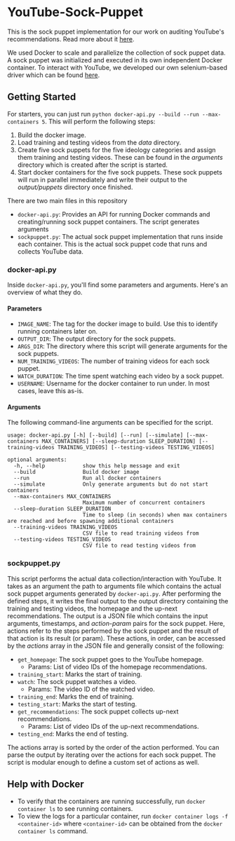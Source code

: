 # YouTube-Sock-Puppet
This is the sock puppet implementation for our work on auditing YouTube's recommendations. Read more about it [here](https://youtubeaudit.com).

We used Docker to scale and parallelize the collection of sock puppet data. A sock puppet was initialized and executed in its own independent Docker container.
To interact with YouTube, we developed our own selenium-based driver which can be found [here](https://github.com/ucdavis-noyce/YouTube-Driver).

## Getting Started

For starters, you can just run `python docker-api.py --build --run --max-containers 5`. This will perform the following steps:
  1. Build the docker image.
  2. Load training and testing videos from the _data_ directory.
  3. Create five sock puppets for the five ideology categories and assign them training and testing videos. These can be found in the _arguments_ directory which is created after the script is started.
  4. Start docker containers for the five sock puppets. These sock puppets will run in parallel immediately and write their output to the _output/puppets_ directory once finished.
  
There are two main files in this repository
  - `docker-api.py`: Provides an API for running Docker commands and creating/running sock puppet containers. The script generates arguments 
  - `sockpuppet.py`: The actual sock puppet implementation that runs inside each container. This is the actual sock puppet code that runs and collects YouTube data.

### docker-api.py
Inside `docker-api.py`, you'll find some parameters and arguments. Here's an overview of what they do.

#### Parameters
  - `IMAGE_NAME`: The tag for the docker image to build. Use this to identify running containers later on.
  - `OUTPUT_DIR`: The output directory for the sock puppets.
  - `ARGS_DIR`: The directory where this script will generate arguments for the sock puppets.
  - `NUM_TRAINING_VIDEOS`: The number of training videos for each sock puppet.
  - `WATCH_DURATION`: The time spent watching each video by a sock puppet.
  - `USERNAME`: Username for the docker container to run under. In most cases, leave this as-is.

#### Arguments
The following command-line arguments can be specified for the script.
```
usage: docker-api.py [-h] [--build] [--run] [--simulate] [--max-containers MAX_CONTAINERS] [--sleep-duration SLEEP_DURATION] [--training-videos TRAINING_VIDEOS] [--testing-videos TESTING_VIDEOS]

optional arguments:
  -h, --help            show this help message and exit
  --build               Build docker image
  --run                 Run all docker containers
  --simulate            Only generate arguments but do not start containers
  --max-containers MAX_CONTAINERS
                        Maximum number of concurrent containers
  --sleep-duration SLEEP_DURATION
                        Time to sleep (in seconds) when max containers are reached and before spawning additional containers
  --training-videos TRAINING_VIDEOS
                        CSV file to read training videos from
  --testing-videos TESTING_VIDEOS
                        CSV file to read testing videos from
```

### sockpuppet.py
This script performs the actual data collection/interaction with YouTube.
It takes as an argument the path to arguments file which contains the actual sock puppet arguments generated by `docker-api.py`.
After performing the defined steps, it writes the final output to the output directory containing the training and testing videos, the homepage and the up-next recommendations.
The output is a JSON file which contains the input arguments, timestamps, and _action_-_param_ pairs for the sock puppet. Here, actions refer to the steps performed by the sock puppet and the result of that action is its result (or param). These actions, in order, can be accessed by the _actions_ array in the JSON file and generally consist of the following:
  - `get_homepage`: The sock puppet goes to the YouTube homepage.
    - Params: List of video IDs of the homepage recommendations. 
  - `training_start`: Marks the start of training.
  - `watch`: The sock puppet watches a video.
    - Params: The video ID of the watched video.
  - `training_end`: Marks the end of training.
  - `testing_start`: Marks the start of testing.
  - `get_recommendations`: The sock puppet collects up-next recommendations.
    - Params: List of video IDs of the up-next recommendations.
  - `testing_end`: Marks the end of testing.

The actions array is sorted by the order of the action performed. You can parse the output by iterating over the actions for each sock puppet. The script is modular enough to define a custom set of actions as well.


## Help with Docker
- To verify that the containers are running successfully, run `docker container ls` to see running containers.
- To view the logs for a particular container, run `docker container logs -f <container-id>` where `<container-id>` can be obtained from the `docker container ls` command.
